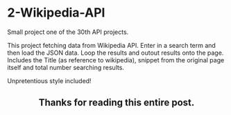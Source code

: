 # 2-Wikipedia-API

Small project one of the 30th API projects. 

This project fetching data from Wikipedia API. Enter in a search term and then load the JSON data. Loop the results and outout results onto the page. Includes the Title (as reference to wikipedia), snippet from the original page itself and total number searching results. 


Unpretentious style included!

<h2 align="center">Thanks for reading this entire post.<h2>
